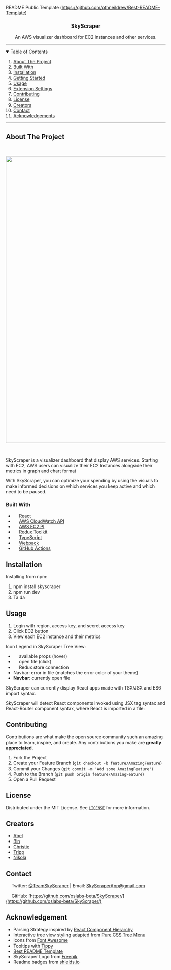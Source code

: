 <!-- SkyScraper README -->
<!-- PROJECT LOGO -->

README Public Template (https://github.com/othneildrew/Best-README-Template)
<br />

<p align="center">
  <a href="https://github.com/oslabs-beta/SkyScraper">
    <!-- <img src="SkyScraper/media/SkyScraper-logo.png" alt="Logo" height="120"> -->
  </a>

  <h3 align="center">SkyScraper</h3>

  <p align="center">
    An AWS visualizer dashboard for EC2 instances and other services.
    <!-- <br />
    <a href="https://github.com/oslabs-beta/SkyScraper"><strong>Explore the docs »</strong></a>
    <br />
    <br />
    <a href="https://github.com/oslabs-beta/SkyScraper/issues">Report Bug</a>
    ·
    <a href="https://github.com/oslabs-beta/SkyScraper/issues">Request Feature</a> -->
  </p>
    <!-- BADGES -->
  <p align="center">
    <!-- VSCode Version
    <a href="https://marketplace.visualstudio.com/items?itemName=team-SkyScraper.SkyScraper"><img alt="Visual Studio Marketplace Version" src="https://img.shields.io/visual-studio-marketplace/v/team-SkyScraper.SkyScraper?label=Version"></a> -->
    <!-- VSCode Installs -->
    <!-- <a href="https://marketplace.visualstudio.com/items?itemName=team-SkyScraper.SkyScraper"><img alt="Visual Studio Marketplace Installs" src="https://img.shields.io/visual-studio-marketplace/i/team-SkyScraper.SkyScraper?label=Installs&logo=visualstudiocode"></a> -->
    <!-- STARS -->
    <!-- <a href="https://github.com/oslabs-beta/SkyScraper/stargazers"><img alt="GitHub Repo stars" src="https://img.shields.io/github/stars/oslabs-beta/SkyScraper?label=Stars&logo=github"></a> -->
    <!-- FORKS -->
    <!-- <a href="https://github.com/oslabs-beta/SkyScraper/network/members"><img alt="GitHub forks" src="https://img.shields.io/github/forks/oslabs-beta/SkyScraper?label=Forks&logo=github"></a> -->
    <!-- GITHUB RELEASE VERSION -->
    <!-- <a href="https://github.com/oslabs-beta/SkyScraper/releases"><img alt="GitHub release (latest by date including pre-releases)" src="https://img.shields.io/github/v/release/oslabs-beta/SkyScraper?include_prereleases"></a> -->
    <!-- <br> -->
    <!-- BUILD STATUS -->
    <!-- <a href="https://github.com/oslabs-beta/SkyScraper/actions/workflows/master.yml"><img alt="master CI/CD workflow status" src="https://github.com/oslabs-beta/SkyScraper/actions/workflows/master.yml/badge.svg"></a> -->
    <!-- <a href="https://github.com/oslabs-beta/SkyScraper/actions/workflows/dev.yml"><img alt="dev CI workflow status" src="https://github.com/oslabs-beta/SkyScraper/actions/workflows/dev.yml/badge.svg"></a> -->
    <!-- <img alt="Vercel Web deployments" src="https://img.shields.io/github/deployments/oslabs-beta/SkyScraper/production?label=build&logo=vercel"> -->
    <!-- LICENSE -->
    <!-- <a href="https://github.com/oslabs-beta/SkyScraper/blob/master/LICENSE"><img alt="GitHub" src="https://img.shields.io/github/license/oslabs-beta/SkyScraper"></a> -->
    <!-- CONTRIBUTIONS -->
    <!-- <a href="https://github.com/oslabs-beta/SkyScraper/blob/master/README.md"><img alt="Contributions" src="https://img.shields.io/badge/contributors-welcome-brightgreen"></a> -->
  </p>
</p>

<hr>

<!-- TABLE OF CONTENTS -->
<details open="open">
  <summary>Table of Contents</summary>
  <ol>
    <li>
      <a href="#about-the-project">About The Project</a>
        <li><a href="#built-with">Built With</a></li>
    </li>
    <li><a href="#installation">Installation</a></li>
    <li>
      <a href="#getting-started">Getting Started</a></li>
    <li><a href="#usage">Usage</a></li>
    <li><a href="#extension-settings">Extension Settings</a></li>
    <li><a href="#contributing">Contributing</a></li>
    <li><a href="#license">License</a></li>
    <li><a href="#creators">Creators</a></li>
    <li><a href="#contact">Contact</a></li>
    <li><a href="#acknowledgements">Acknowledgements</a></li>

  </ol>
</details>

<hr>

## About The Project

<br/>
<p align="center">
  <img width="900" src="SkyScraper/media/quizwall_demo.gif">
</p>
<br/>

SkyScraper is a visualizer dashboard that display AWS services. Starting with EC2, AWS users can visualize their EC2 Instances alongside their metrics in graph and chart format

With SkyScraper, you can optimize your spending by using the visuals to make informed decisions on which services you keep active and which need to be paused.

### Built With

- [<img style="height: 1em;" src="SkyScraper/media/react-brands.svg">](https://reactjs.org/) [React](https://reactjs.org/)
- [<img style="height: 1em;" src="SkyScraper/media/vscode.svg">](https://code.visualstudio.com/api) [AWS CloudWatch API](https://aws.com/api)
- [<img style="height: 1em;" src="SkyScraper/media/mochajs-icon.svg">](https://mochajs.org/) [AWS EC2 PI](https://aws.org/)
- [<img style="height: 1em;" src="SkyScraper/media/chai_icon.svg">](https://www.chaijs.com/) [Redux Toolkit](https://www.chaijs.com/)
- [<img style="height: 1em;" src="SkyScraper/media/babel-logo-minimal.svg">](https://babeljs.io/docs/en/babel-parser) [TypeScript](https://babeljs.io/docs/en/babel-parser)
- [<img style="height: 1em;" src="SkyScraper/media/webpack.svg">](https://webpack.js.org/) [Webpack](https://webpack.js.org/)
- [<img style="height: 1em;" src="SkyScraper/media/github-actions.svg">](https://github.com/features/actions) [GitHub Actions](https://github.com/features/actions)

## Installation

Installing from npm:

1. npm install skyscraper
2. npm run dev
3. Ta da

<!-- To install SkyScraper for development, please see the contributing section below. -->

## Usage

1. Login with region, access key, and secret access key
2. Click EC2 button
3. View each EC2 instance and their metrics

Icon Legend in SkyScraper Tree View:

- [<img style="height: 1em;" src="SkyScraper/media/circle-info-solid.svg">]() available props (hover)
- [<img style="height: 1em;" src="SkyScraper/media/circle-arrow-right-solid.svg">]() open file (click)
- [<img style="height: 1em;" src="SkyScraper/media/store-solid.svg" >]() Redux store connection
- <span>Navbar</span>: error in file (matches the error color of your theme)
- <b>Navbar</b>: currently open file

SkyScraper can currently display React apps made with TSX/JSX and ES6 import syntax.

SkyScraper will detect React components invoked using JSX tag syntax and React-Router component syntax, where React is imported in a file:

<!-- ```JSX
    // Navbar will be detected as a child of the current file
    <Navbar />

    // As above
    <Navbar></Navbar>

    // Route and Navbar will be detected as child components of the current file
    <Route component={Navbar} />

    // Route and App will be detected as child components of the current file
    <Route children={App} />
``` -->

<!-- SkyScraper will detect the names of inline props for JSX components it identifies:

```JSX
    // props 'userId' and 'userName' will be listed for Navbar in SkyScraper
    <Navbar userId={...} userName={...} />
```

SkyScraper can identify components connected to the Redux store, when 'connect' is imported from 'react-redux', and the component is the export default of the file:

```JSX
    // App.jsx
    import React from 'react';
    import { connect } from 'react-redux';

    const mapStateToProps = ...
    const mapDispatchToProps = ...

    const App = (props) => {
      return <h1>This is the App</h1>
    }

    // SkyScraper will detect App as connected to the Redux store
    export default connect(mapStateToProps, mapDispatchToProps)(App);
``` -->

<!-- ### Note

SkyScraper prioritizes file dependencies over component dependencies. Consider the following JSX contained in the file App.jsx:

```JSX
    //App.jsx
    import React from 'react';
    import Home from './Home';
    import Navbar from './Navbar';

    class App extends Component {

      render (
        return {
          <Home>
            <Navbar />
          </Home>
        })
    }
``` -->

<!-- SkyScraper will display Home and Navbar as siblings, both children of App: -->

<!-- <br />
  <img src="SkyScraper/media/readme-example.png"> -->

<!-- ### Contributor Usage

1. Download/clone the project from [Github](https://github.com/oslabs-beta/SkyScraper/)
2. Work on it
3. Make a PR and contribute your changes -->

<!-- Note: `Ctrl+R` (or `Cmd+R` on Mac) will refresh the extension development host

## Extension Settings

This extension contributes the following settings:

- `SkyScraper.view.reactRouter`: enable/disable React Router component nodes
- `SkyScraper.view.thirdParty`: enable/disable all third party component nodes -->

## Contributing

Contributions are what make the open source community such an amazing place to learn, inspire, and create. Any contributions you make are **greatly appreciated**.

1. Fork the Project
2. Create your Feature Branch (`git checkout -b feature/AmazingFeature`)
3. Commit your Changes (`git commit -m 'Add some AmazingFeature'`)
4. Push to the Branch (`git push origin feature/AmazingFeature`)
5. Open a Pull Request

## License

Distributed under the MIT License. See [`LICENSE`](https://github.com/oslabs-beta/SkyScraper/LICENSE) for more information.

## Creators

- [Abel](https://github.com/abelr20)
- [Bin](https://github.com/b-the-coder)
- [Christie](https://github.com/ChristieLaf)
- [Tripp](https://github.com/TrippMurphy)
- [Nikola](https://github.com/Nikolaa92)

## Contact

[<img style="height: 1em; width: 1em;" src="SkyScraper/media/twitter-logo.svg">]() Twitter: [@TeamSkyScraper](https://x.com/teamSkyScraper) | Email: SkyScraperApp@gmail.com

[<img style="height: 1em; width: 1em;" src="SkyScraper/media/github-icon.svg">]() GitHub: [https://github.com/oslabs-beta/SkyScraper/](https://github.com/oslabs-beta/SkyScraper/)

## Acknowledgement

- Parsing Strategy inspired by [React Component Hierarchy](https://www.npmjs.com/package/react-component-hierarchy)
- Interactive tree view styling adapted from [Pure CSS Tree Menu](https://codepen.io/bisserof/pen/fdtBm)
- Icons from [Font Awesome](https://fontawesome.com)
- Tooltips with [Tippy](https://www.npmjs.com/package/@tippy.js/react)
- [Best README Template](https://github.com/othneildrew/Best-README-Template)
- SkyScraper Logo from [Freepik](https://www.freepik.com/vectors/tree)
- Readme badges from [shields.io](https://shields.io/)
